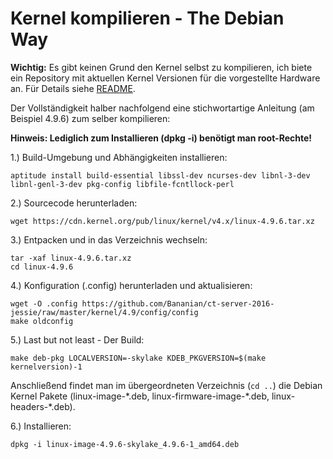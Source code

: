 # Kernel kompilieren - The Debian Way

**Wichtig:** Es gibt keinen Grund den Kernel selbst zu kompilieren, ich biete ein Repository mit aktuellen Kernel Versionen für die vorgestellte Hardware an. Für Details siehe [README](https://github.com/Bananian/ct-server-2016-jessie/blob/master/README.md).

Der Vollständigkeit halber nachfolgend eine stichwortartige Anleitung (am Beispiel 4.9.6) zum selber kompilieren:

**Hinweis: Lediglich zum Installieren (dpkg -i) benötigt man root-Rechte!**

1.) Build-Umgebung und Abhängigkeiten installieren:
```
aptitude install build-essential libssl-dev ncurses-dev libnl-3-dev libnl-genl-3-dev pkg-config libfile-fcntllock-perl
```

2.) Sourcecode herunterladen:
```
wget https://cdn.kernel.org/pub/linux/kernel/v4.x/linux-4.9.6.tar.xz
```

3.) Entpacken und in das Verzeichnis wechseln:
```
tar -xaf linux-4.9.6.tar.xz
cd linux-4.9.6
```

4.) Konfiguration (.config) herunterladen und aktualisieren:
```
wget -O .config https://github.com/Bananian/ct-server-2016-jessie/raw/master/kernel/4.9/config/config
make oldconfig
```

5.) Last but not least - Der Build:
```
make deb-pkg LOCALVERSION=-skylake KDEB_PKGVERSION=$(make kernelversion)-1
```
Anschließend findet man im übergeordneten Verzeichnis (```cd ..```) die Debian Kernel Pakete (linux-image-\*.deb, linux-firmware-image-\*.deb, linux-headers-\*.deb).

6.) Installieren:
```
dpkg -i linux-image-4.9.6-skylake_4.9.6-1_amd64.deb
```
